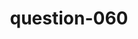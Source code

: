 ---
layout: question
title: question-060
number: 60
question: Name a word you might use to describe a dog that could also describe your partner.
answer1: Loyal | 22
answer2: Playful | 18
answer3: Hairy | 17
answer4: Cute | 14
answer5: Obedient | 6
answer6: Sweet | 5
answer7: Greedy | 4
answer8: Male/Female | 3
answer9:
answer10:
---